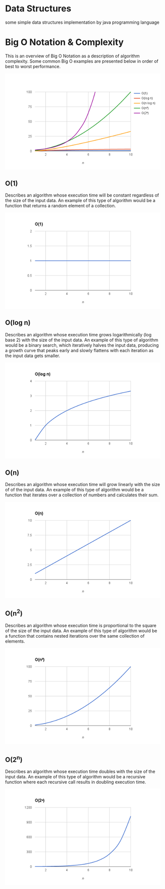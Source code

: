# Data Structures
some simple data structures implementation by java programming language

# Big O Notation & Complexity

This is an overview of Big O Notation as a description of algorithm complexity. Some common Big O examples are
presented below in order of best to worst performance.

![](https://github.com/user3301/datastructures/blob/master/resource/all.png)

## O(1)

Describes an algorithm whose execution time will be constant regardless of the size of the input data. An example of
this type of algorithm would be a function that returns a random element of a collection.

![](https://github.com/user3301/datastructures/blob/master/resource/O(1).png)

## O(log n)

Describes an algorithm whose execution time grows logarithmically (log base 2) with the size of the input data. An
example of this type of algorithm would be a binary search, which iteratively halves the input data, producing
a growth curve that peaks early and slowly flattens with each iteration as the input data gets smaller.

![](https://github.com/user3301/datastructures/blob/master/resource/O(logn).png)

## O(n)

Describes an algorithm whose execution time will grow linearly with the size of of the input data. An example of this
type of algorithm would be a function that iterates over a collection of numbers and calculates their sum.

![](https://github.com/user3301/datastructures/blob/master/resource/O(n).png)

## O(n<sup>2</sup>)

Describes an algorithm whose execution time is proportional to the square of the size of the input data. An example of
this type of algorithm would be a function that contains nested iterations over the same collection of elements.

![](https://github.com/user3301/datastructures/blob/master/resource/O(n2).png)

## O(2<sup>n</sup>)

Describes an algorithm whose execution time doubles with the size of the input data. An example of this type of
algorithm would be a recursive function where each recursive call results in doubling execution time.

![](https://github.com/user3301/datastructures/blob/master/resource/O(2n).png)
